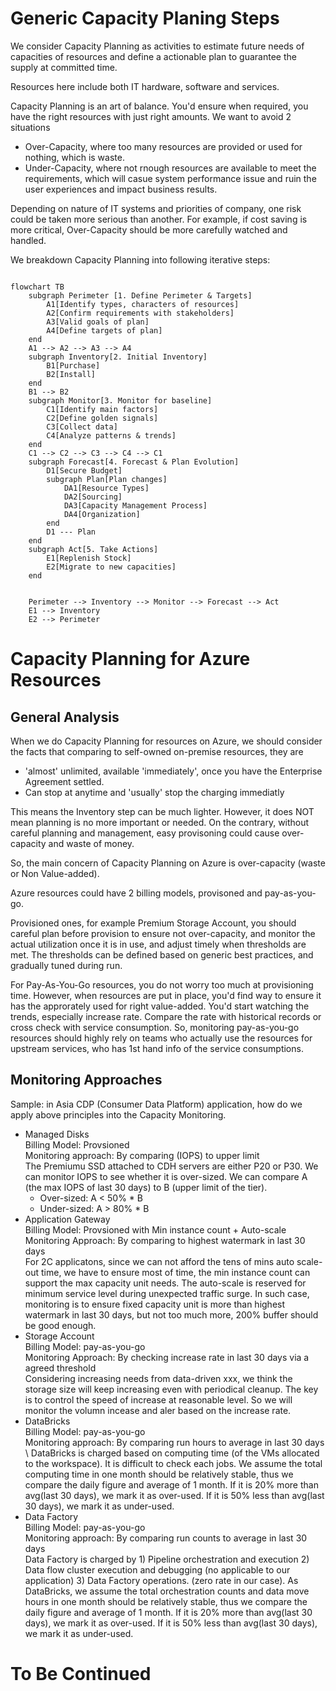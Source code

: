 # Generic Capacity Planing Steps

We consider Capacity Planning as activities to estimate future needs of capacities of resources and define a actionable plan to guarantee the supply at committed time. 

Resources here include both IT hardware, software and services.

Capacity Planning is an art of balance. You'd ensure when required, you have the right resources with just right amounts. We want to avoid 2 situations
- Over-Capacity, where too many resources are provided or used for nothing, which is waste.
- Under-Capacity, where not rnough resources are available to meet the requirements, which will casue system performance issue and ruin the user experiences and impact business results. 

Depending on nature of IT systems and priorities of company, one risk could be taken more serious than another. For example, if cost saving is more critical, Over-Capacity should be more carefully watched and handled. 

We breakdown Capacity Planning into following iterative steps:

````mermaid

flowchart TB
    subgraph Perimeter [1. Define Perimeter & Targets]
        A1[Identify types, characters of resources]
        A2[Confirm requirements with stakeholders]
        A3[Valid goals of plan]
        A4[Define targets of plan]
    end
    A1 --> A2 --> A3 --> A4
    subgraph Inventory[2. Initial Inventory]
        B1[Purchase]
        B2[Install]
    end
    B1 --> B2
    subgraph Monitor[3. Monitor for baseline]
        C1[Identify main factors]
        C2[Define golden signals]
        C3[Collect data]
        C4[Analyze patterns & trends]
    end
    C1 --> C2 --> C3 --> C4 --> C1
    subgraph Forecast[4. Forecast & Plan Evolution]
        D1[Secure Budget]
        subgraph Plan[Plan changes]
            DA1[Resource Types]
            DA2[Sourcing]
            DA3[Capacity Management Process]
            DA4[Organization]
        end
        D1 --- Plan
    end
    subgraph Act[5. Take Actions]
        E1[Replenish Stock]
        E2[Migrate to new capacities]
    end


    Perimeter --> Inventory --> Monitor --> Forecast --> Act
    E1 --> Inventory
    E2 --> Perimeter

````

# Capacity Planning for Azure Resources

## General Analysis
When we do Capacity Planning for resources on Azure, we should consider the facts that comparing to self-owned on-premise resources, they are
- 'almost' unlimited, available 'immediately', once you have the Enterprise Agreement settled.
- Can stop at anytime and 'usually' stop the charging immediatly
  
This means the Inventory step can be much lighter. However, it does NOT mean planning is no more important or needed. On the contrary, without careful planning and management, easy provisoning could cause over-capacity and waste of money. 

So, the main concern of Capacity Planning on Azure is over-capacity (waste or Non Value-added). 

Azure resources could have 2 billing models, provisoned and pay-as-you-go. 

Provisioned ones, for example Premium Storage Account, you should careful plan before provision to ensure not over-capacity, and monitor the actual utilization once it is in use, and adjust timely when thresholds are met.
The thresholds can be defined based on generic best practices, and gradually tuned during run.

For Pay-As-You-Go resources, you do not worry too much at provisioning time. However, when resources are put in place, you'd find way to ensure it has the approrately used for right value-added. You'd start watching the trends, especially increase rate. Compare the rate with historical records or cross check with service consumption. So, monitoring pay-as-you-go resources should highly rely on teams who actually use the resources for upstream services, who has 1st hand info of the service consumptions.

## Monitoring Approaches
Sample: in Asia CDP (Consumer Data Platform) application, how do we apply above principles into the Capacity Monitoring.

- Managed Disks \
  Billing Model: Provsioned\
  Monitoring approach: By comparing (IOPS) to upper limit \
  The Premiumu SSD attached to CDH servers are either P20 or P30. We can monitor IOPS to see whether it is over-sized. We can compare A (the max IOPS of last 30 days) to B (upper limit of the tier). 
  - Over-sized: A < 50% * B
  - Under-sized: A > 80% * B
- Application Gateway \
  Billing Model: Provsioned with Min instance count + Auto-scale\
  Monitoring Approach: By comparing to highest watermark in last 30 days \
  For 2C applicatons, since we can not afford the tens of mins auto scale-out time, we have to ensure most of time, the min instance count can support the max capacity unit needs. The auto-scale is reserved for minimum service level during unexpected traffic surge. In such case, monitoring is to ensure fixed capacity unit is more than highest watermark in last 30 days, but not too much more, 200% buffer should be good enough. 
- Storage Account \
  Billing Model: pay-as-you-go\
  Monitoring Approach: By checking increase rate in last 30 days via a agreed threshold \
  Considering increasing needs from data-driven xxx, we think the storage size will keep increasing even with periodical cleanup. The key is to control the speed of increase at reasonable level. So we will monitor the volumn incease and aler based on the increase rate. 
- DataBricks \
  Billing Model: pay-as-you-go\
  Monitoring approach: By comparing run hours to average in last 30 days \ 
  DataBricks is charged based on computing time (of the VMs allocated to the workspace). It is difficult to check each jobs. We assume the total computing time in one month should be relatively stable, thus we compare the daily figure and average of 1 month. If it is 20% more than avg(last 30 days), we mark it as over-used. If it is 50% less than avg(last 30 days), we mark it as under-used.
- Data Factory \
  Billing Model: pay-as-you-go\
  Monitoring approach: By comparing run counts to average in last 30 days \
  Data Factory is charged by 1) Pipeline orchestration and execution 2) Data flow cluster execution and debugging (no applicable to our application) 3) Data Factory operations. (zero rate in our case). As DataBricks, we assume the total orchestration counts and data move hours in one month should be relatively stable, thus we compare the daily figure and average of 1 month. If it is 20% more than avg(last 30 days), we mark it as over-used. If it is 50% less than avg(last 30 days), we mark it as under-used. 


# To Be Continued 

